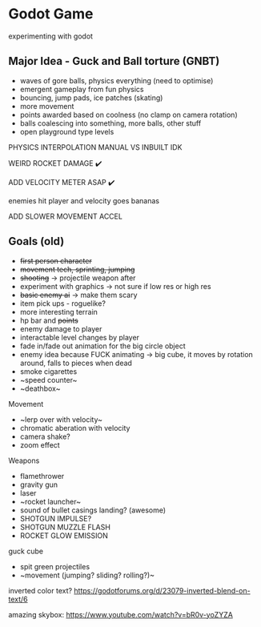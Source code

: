 # Godot Game
 experimenting with godot

## Major Idea - Guck and Ball torture (GNBT)
 - waves of gore balls, physics everything (need to optimise)
 - emergent gameplay from fun physics
 - bouncing, jump pads, ice patches (skating)
 - more movement
 - points awarded based on coolness (no clamp on camera rotation)
 - balls coalescing into something, more balls, other stuff
 - open playground type levels

PHYSICS INTERPOLATION MANUAL VS INBUILT IDK

WEIRD ROCKET DAMAGE ✔️

ADD VELOCITY METER ASAP ✔️

enemies hit player and velocity goes bananas

ADD SLOWER MOVEMENT ACCEL

## Goals (old)
 - ~~first person character~~
 - ~~movement tech, sprinting, jumping~~
 - ~~shooting~~ -> projectile weapon after
 - experiment with graphics -> not sure if low res or high res
 - ~~basic enemy ai~~ -> make them scary
 - item pick ups - roguelike?
 - more interesting terrain
 - hp bar and ~~points~~
 - enemy damage to player
 - interactable level changes by player
 - fade in/fade out animation for the big circle object
 - enemy idea because FUCK animating -> big cube, it moves by rotation around, falls to pieces when dead
 - smoke cigarettes
 - ~speed counter~
 - ~deathbox~

Movement
 - ~lerp over with velocity~
 - chromatic aberation with velocity
 - camera shake?
 - zoom effect

Weapons
 - flamethrower
 - gravity gun
 - laser
 - ~rocket launcher~
 - sound of bullet casings landing? (awesome)
 - SHOTGUN IMPULSE? 
 - SHOTGUN MUZZLE FLASH
 - ROCKET GLOW EMISSION

guck cube
 - spit green projectiles
 - ~movement (jumping? sliding? rolling?)~

inverted color text?
https://godotforums.org/d/23079-inverted-blend-on-text/6

amazing skybox: https://www.youtube.com/watch?v=bR0v-yoZYZA
